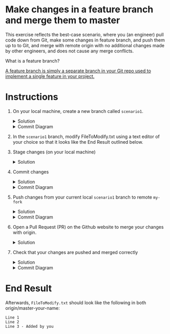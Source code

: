 # Make changes in a feature branch and merge them to master

This exercise reflects the best-case scenario, where you (an engineer) pull code down from Git, make some changes in feature branch, and push them up to to Git, and merge with remote origin with no additional changes made by other engineers, and does not cause any merge conflicts. 

What is a feature branch?

[A feature branch is simply a separate branch in your Git repo used to implement a single feature in your project.](https://bocoup.com/blog/git-workflow-walkthrough-feature-branches)

# Instructions
1. On your local machine, create a new branch called `scenario1`.
    <details>
    <summary>Solution</summary>

    ```console
    $ git checkout -b scenario1
    ```
    </details>

    <details>
    <summary>Commit Diagram</summary>

    Below are the commit diagrams for your local repo, remote `my-fork`, and remote `origin`. `A` and `B` represent existing commits in this project, while `C` or later letters (in future diagrams) represent new changes a user introduces. 

    Currently, the local repo, `my-fork` and `origin` all point to the same commit (the existing content in the repo).
    ```
    Our local repo:
    
    A---B master-your-name, scenario1
    

    Remote "my-fork":
    
    A---B master-your-name
    

    Remote "origin":
    
    A---B master-your-name
    ```
    </details>

1. In the `scenario1` branch, modify FileToModify.txt using a text editor of your choice so that it looks like the End Result outlined below. 
1. Stage changes (on your local machine)
    <details>
    <summary>Solution</summary>
    
    ```console 
    $ git stage -A
    ```
    </details>
1. Commit changes
    <details>
    <summary>Solution</summary>
    
    ```console 
    $ git commit -m "added a line to the end"
    ```
    </details>
    <details>
    <summary>Commit Diagram</summary>

    ```
    Our local Repo: 

    Branch "scenario1" is pointing at your new commit, C.
    
      C scenario1
     /
    A---B master-your-name
    

    Remote "my-fork": 
    
    A---B master-your-name
    

    Remote "origin": 
    
    no changes have been made to remote `origin`
    
    A---B master-your-name
    ```
    </details>
1. Push changes from your current local `scenario1` branch to remote `my-fork`
    <details>
    <summary>Solution</summary>
    
    ```console
    $ git push -u my-fork scenario1
    ```
    </details>
    <details>
    <summary>Commit Diagram</summary>

    ```
    Our local Repo: 
    
      C scenario1
     /
    A---B master-your-name
    

    Remote "my-fork": 

      C scenario1
     /
    A---B master-your-name


    Remote "origin":
    
    A---B master-your-name
    ```
    </details>
1. Open a Pull Request (PR) on the Github website to merge your changes with origin. 
    <details>
    <summary>Solution</summary>
    
    1. Go to `your-fork` (where you pushed your changes) on the Github website. By deafult, this is located at `github.intuit.com/<your-name>/git-practice`
    1. Click "New pull request" (besides "Branch: master-your-name"). Notice this action automatically takes you to the `git-practice` repo in Albertasaurus, as this is where you are trying to merge your code change to. 
    1. Scroll down to see all the file change(s) you have made. Once you have ensured the changes are correct, click the green "Create pull request" button. Add a descriptive title and description illustrating the nature of your code change if you wish. 
    1. Git will automatically run some tests ensuring that your code change is compatible with the existing code in `origin`. If checks fail, there are some issues you need to fix in your code before you're able to merge it. You can also ask reviewers, labels, or assign this task to someone else from the column on the right-hand side. 
    1. Once all checks have passed, you can click "Merge pull request", then "Confirm merge". You also can optionally include some comments describing the merged content. 
    1. You can go to the "code" tab in `Albertasaurus/git-practice`, go to the `master-your-name` branch, and see that your changes are merged.

1. Check that your changes are pushed and merged correctly
    <details>
    <summary>Solution</summary>
    
    Update your local repo, and its pointers.
    ``` console
    $ git pull
    ```

    Check your [`commit logs`](https://git-scm.com/book/en/v2/Git-Basics-Viewing-the-Commit-History), which contains all commits and merges by all authors in this project, in reverse-chronological order:
    ```console
    $ git log
    ```

    `(HEAD -> master-your-name)` should be at the top, pointing to the latest commit you made on your local machine. Any other local commits should be stacked underneath. 

    `(origin/master-your-name, origin/HEAD)` should point to the lastest commit you pushed into `origin`, or `master-your-name`, and any other commits you pushed into this repo should be stacked underneath.
    
   `(my-fork/master)` should point to the latest commit you pushed into `my-fork`, and any other commits you pushed into this repo should be stack underneath.

    If everything is correct, `(HEAD -> master-your-name)` and `(origin/master-your-name, origin/HEAD)` should point to commit C, while `(my-fork/master)` should point to commit B. This is because when `my-fork` and `origin` were merged through a PR on Github, your local machine was not notified.

    If you run the `git log` command, `(HEAD -> master-your-name)` and `(origin/master-your-name, origin/HEAD)` should point to commit C, and `(my-fork/master)` should point to the last commit you pushed commit to `my-fork`.
    </detail>

    </details>

    <details>
    <summary>Commit Diagram</summary>

    ```
    Our local Repo: 
    
      C scenario1
     /
    A---B master-your-name


    Remote "my-fork": 
    
      C scenario1
     /
    A---B master-your-name


    Remote "origin":

    After "my-fork" is merged with "master-your-name", "master-your-name" will also point at your latest commit, C.
    
    A---B---C master-your-name
    ```
    </details>

# End Result
Afterwards, `FileToModify.txt` should look like the following in both origin/master-your-name:
```
Line 1 
Line 2
Line 3 - Added by you
```